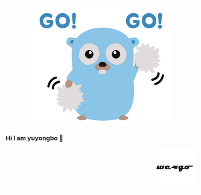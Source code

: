 


<p align="center">
  <img align="center" src="https://github.com/yuyongbo/yuyongbo/blob/master/cheer.png"/>
</p>

### Hi I am yuyongbo 👋

<p align="center">
  <img align="right" src="https://github.com/yuyongbo/yuyongbo/blob/master/wego.png"/>
</p>


